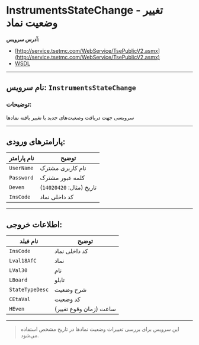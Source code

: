 # InstrumentsStateChange - تغییر وضعیت نماد

**آدرس سرویس:**

- [http://service.tsetmc.com/WebService/TsePublicV2.asmx](http://service.tsetmc.com/WebService/TsePublicV2.asmx)  
- [WSDL](http://service.tsetmc.com/WebService/TsePublicV2.asmx?WSDL)

---

## نام سرویس: `InstrumentsStateChange`

### توضیحات:
سرویسی جهت دریافت وضعیت‌های جدید یا تغییر یافته نمادها

---

## پارامترهای ورودی:

| نام پارامتر | توضیح |
|-------------|--------|
| `UserName`  | نام کاربری مشترک |
| `Password`  | کلمه عبور مشترک |
| `Deven`     | تاریخ (مثال: `14020420`) |
| `InsCode`   | کد داخلی نماد |

---

## اطلاعات خروجی:

| نام فیلد       | توضیح               |
|----------------|----------------------|
| `InsCode`      | کد داخلی نماد         |
| `Lval18AfC`    | نماد                  |
| `LVal30`       | نام                   |
| `LBoard`       | تابلو                 |
| `StateTypeDesc`| شرح وضعیت             |
| `CEtaVal`      | کد وضعیت              |
| `HEven`        | ساعت (زمان وقوع تغییر) |

---

> این سرویس برای بررسی تغییرات وضعیت نمادها در تاریخ مشخص استفاده می‌شود.
